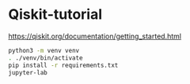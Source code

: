 # Qiskit-tutorial

https://qiskit.org/documentation/getting_started.html

```bash
python3 -m venv venv
. ./venv/bin/activate
pip install -r requirements.txt
jupyter-lab
```
